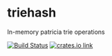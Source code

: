 # triehash

In-memory patricia trie operations

[![Build Status](https://travis-ci.org/paritytech/triehash.svg?branch=master)](https://travis-ci.org/paritytech/triehash)
[![crates.io link](https://img.shields.io/crates/v/triehash.svg)](https://crates.io/crates/triehash)